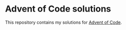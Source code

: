 # Advent of Code solutions

This repository contains my solutions for [Advent of Code](https://adventofcode.com).

